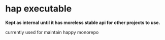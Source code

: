 # hap executable

**Kept as internal until it has moreless stable api for other projects to use.**

currently used for maintain happy monorepo
